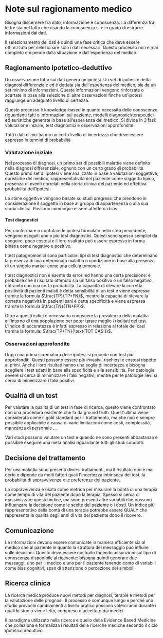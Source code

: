 # Note sul ragionamento medico

Bisogna discernere fra dato, informazione e conoscenza. La differenza fra le tre sta nel fatto che usando la conoscenza si è in grado di estrarre informazioni dai dati.

Il selezionamento dei dati è quindi una fase critica che deve essere ottimizzata per selezionare solo i dati necessari. Questo processo non è mai completo e dipende dalla situazione e dall'esperienza del medico.

## Ragionamento ipotetico-deduttivo

Un osservazione fatta sui dati genera un ipotesi. Un set di ipotesi è detta diagnosi differenziale ed è dettata sia dall'esperienza del medico, sia da un set minimo di informazioni. Queste informazioni vengono rinforzate o scartate in base alla selezione di altre osservazioni finché un'ipotesi raggiunge un adeguato livello di certezza.

Questo processo è knowledge-based in quanto necessita delle conoscenze riguardanti fatti o informazioni sul paziente, modelli diagnostici/terapeutici ed euristiche generate in base all'esperienza del medico. Si divide in 3 fasi: valutazione iniziale, test diagnostici e osservazioni approfondite.

Tutti i dati clinici hanno un certo livello di incertezza che deve essere espresso in termini di probabilità

### Valutazione iniziale

Nel processo di diagnosi, un primo set di possibili malattie viene definito nella diagnosi differenziale, ognuno con un certo grado di probabilità. Questo primo set di ipotesi viene analizzato in base a valutazioni soggettive, euristiche del medico, rappresentatività del paziente come soggetto tipico, presenza di eventi correlati nella storia clinica del paziente ed effettiva probabilità dell'ipotesi.

Le stime oggettive vengono basate su studi pregressi che prendono in considerazione il soggetto in base al gruppo di appartenenza o alla sua storia clinica. Possono comunque essere affette da bias.

#### Test diagnostici

Per confermare o confutare le ipotesi formulate nello step precedente, vengono eseguiti uno o più test diagnostici. Questi sono spesso semplici da eseguire, poco costosi e il loro risultato può essere espresso in forma binaria come negativo o positivo.

I test patognomonici sono particolari tipi di test diagnostici che determinano la presenza di una determinata malattia o condizione in base alla presenza di un singolo marker come una cellula tumorale.

I test diagnostici non è esente da errori ed hanno una certa precisione: è probabile che il risultato ottenuto sia un falso positivo o un falso negativo, entrambi con una certa probabilità. La capacità di rilevare la corretta positività di pazienti malati è detta sensibilità di un test e viene espressa tramite la formula $\frac{TP}{TP+FN}$, mentre la capacità di rilevare la corretta negatività in pazienti sani è detta specificità e viene espressa tramite la formula $\frac{TN}{TN+FP}$.

Oltre a questi indici è necessario conoscere la prevalenza della malattia all'interno di una popolazione per poter tarare meglio i risultati del test. L'indice di accuratezza è infatti espresso in relazione al totale dei casi tramite la formula: $\frac{TP+TN}{\text{TOT CASI}}$.

### Osservazioni approfondite

Dopo una prima scrematura delle ipotesi si procede con test più approfonditi. Questi possono essere più invasivi, rischiosi e costosi rispetto ai primi. Anche i loro risultati hanno una soglia di incertezza e bisogna scegliere i test adatti in base alla specificità e alla sensibilità. Per patologie severe si cerca di minimizzare i falsi negativi, mentre per le patologie lievi si cerca di minimizzare i falsi positivi.

## Qualità di un test

Per valutare la qualità di un test in fase di ricerca, questo viene confrontato con una procedura esistente che fa da ground truth. Quest'ultima viene considerata come il gold standard per il trattamento, ma che non è sempre possibile applicabile a causa di varie limitazioni come costi, complessità, mancanza di personale ...

Vari studi possono valutare un test e quando ne sono presenti abbastanza è possibile eseguire una meta analisi riguardante tutti gli studi condotti.

## Decisione del trattamento

Per una malattia sono presenti diversi trattamenti, ma il risultato non è mai certo e dipende da molti fattori quali l'incertezza intrinseca dei test, la probabilità di sopravvivenza e le preferenze del paziente.

La sopravvivenza è usata come metrica per misurare la bontà di una terapia come tempo di vita del paziente dopo la terapia. Spesso si cerca di massimizzare questo indice, ma sono presenti altre variabili che possono influenzare la decisione come le scelte del paziente o i costi. Un indice più rappresentativo della bontà di una terapia potrebbe essere QUALY che rappresenta la qualità degli anni di vita del paziente dopo il ricovero.

## Comunicazione

Le informazioni devono essere comunicate in maniera efficiente sia al medico che al paziente in quanto la struttura del messaggio può influire sulle decisioni. Questo deve essere costruito facendo assunzioni sul tipo di conoscenza disponibile al ricevente: bisogna quindi generare due messaggi, uno per il medico e uno per il paziente tenendo conto di variabili come bias cognitivi, span di attenzione o percezione dei simboli.

## Ricerca clinica

La ricerca medica produce nuovi metodi per diagnosi, terapie e metodi per la valutazione delle prognosi. Il processo è comunque lungo e perché uno studio provochi cambiamenti a livello pratico possono volerci anni durante i quali lo studio viene letto, compreso e accettato dai medici.

Il paradigma utilizzato nella ricerca è quello della Evidence Based Medicine che colleziona e formalizza i risultati delle ricerche mediche secondo il ciclo ipotetico deduttivo.
